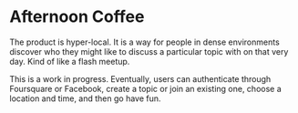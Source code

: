 Afternoon Coffee
===
The product is hyper-local. It is a way for people in dense environments
discover who they might like to discuss a particular topic with on that
very day. Kind of like a flash meetup.

This is a work in progress. Eventually, users can authenticate through
Foursquare or Facebook, create a topic or join an existing one, choose a 
location and time, and then go have fun.